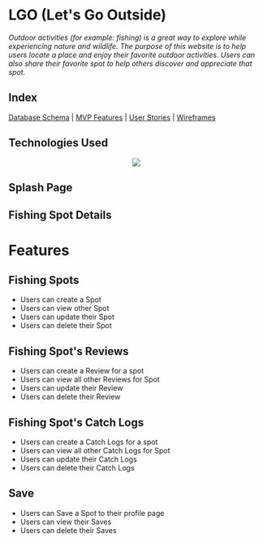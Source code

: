 # LGO (Let's Go Outside)

_Outdoor activities (for example: fishing) is a great way to explore while experiencing
nature and wildlife. The purpose of this website is to help users locate a place and
enjoy their favorite outdoor activities. Users can also share their
favorite spot to help others discover and appreciate that spot._

## Index
[Database Schema](https://github.com/khaib22127/LGO/wiki/Database-Schema) |
[MVP Features](https://github.com/khaib22127/LGO/wiki/MVP-Features) |
[User Stories](https://github.com/khaib22127/LGO/wiki/User-Stories) |
[Wireframes](https://github.com/khaib22127/LGO/wiki/Wireframes)


## Technologies Used
<p align="center">
  <a href="https://skillicons.dev">
    <img src="https://skillicons.dev/icons?i=express,css,html,js,nodejs, redux, sqlite, react" />
  </a>
</p>

## Splash Page



## Fishing Spot Details



# Features

## Fishing Spots
* Users can create a Spot
* Users can view other Spot
* Users can update their Spot
* Users can delete their Spot

## Fishing Spot's Reviews
* Users can create a Review for a spot
* Users can view all other Reviews for Spot
* Users can update their Review
* Users can delete their Review

## Fishing Spot's Catch Logs
* Users can create a Catch Logs for a spot
* Users can view all other Catch Logs for Spot
* Users can update their Catch Logs
* Users can delete their Catch Logs

## Save
* Users can Save a Spot to their profile page
* Users can view their Saves
* Users can delete their Saves
